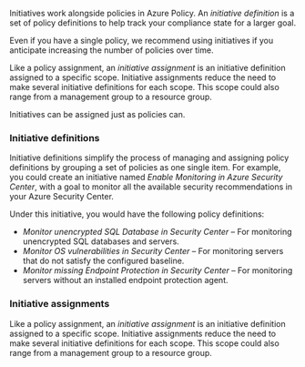 

Initiatives work alongside policies in Azure Policy. An *initiative definition* is a set of policy definitions to help track your compliance state for a larger goal.

Even if you have a single policy, we recommend using initiatives if you anticipate increasing the number of policies over time.

Like a policy assignment, an *initiative assignment* is an initiative definition assigned to a specific scope. Initiative assignments reduce the need to make several initiative definitions for each scope. This scope could also range from a management group to a resource group.

Initiatives can be assigned just as policies can.


### Initiative definitions

Initiative definitions simplify the process of managing and assigning policy definitions by grouping a set of policies as one single item. For example, you could create an initiative named *Enable Monitoring in Azure Security Center*, with a goal to monitor all the available security recommendations in your Azure Security Center.

Under this initiative, you would have the following policy definitions:

- *Monitor unencrypted SQL Database in Security Center* – For monitoring unencrypted SQL databases and servers.
- *Monitor OS vulnerabilities in Security Center* – For monitoring servers that do not satisfy the configured baseline.
- *Monitor missing Endpoint Protection in Security Center* – For monitoring servers without an installed endpoint protection agent.



### Initiative assignments
Like a policy assignment, an *initiative assignment* is an initiative definition assigned to a specific scope. Initiative assignments reduce the need to make several initiative definitions for each scope. This scope could also range from a management group to a resource group.






